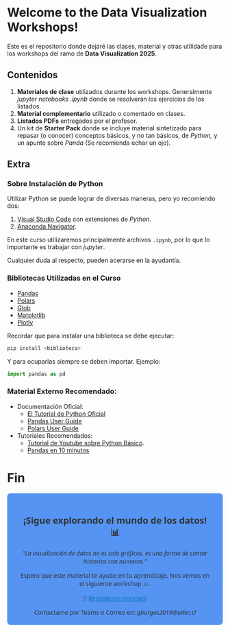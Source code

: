# __Welcome to the Data Visualization Workshops!__

Este es el repositorio donde dejaré las clases, material y otras utilidade para los workshops del ramo de **Data Visualization 2025**.

## Contenidos

1. **Materiales de clase** utilizados durante los workshops. Generalmente _jupyter notebooks .ipynb_ donde se resolverán los ejercicios de los listados.
2. __Material complementario__ utilizado o comentado en clases.
3. __Listados PDFs__ entregados por el profesor.
4. Un kit de __Starter Pack__ donde se incluye material sintetizado para repasar (o conocer) conceptos básicos, y no tan básicos, de _Python,_ y un apunte sobre *Panda* (Se recomienda echar un ojo).

## Extra

### Sobre Instalación de Python

Utilizar Python se puede lograr de diversas maneras, pero yo recomiendo dos:

1. [Visual Studio Code](https://code.visualstudio.com/) con extensiones de _Python_.
2. [Anaconda Navigator](https://www.anaconda.com/).

En este curso utilizaremos principalmente archivos `.ipynb`, por lo que lo importante es trabajar con _jupyter_.

Cualquier duda al respecto, pueden acerarse en la ayudantía.

### Bibliotecas Utilizadas en el Curso

- [Pandas](https://pandas.pydata.org/)
- [Polars](https://pola.rs/)
- [Glob](https://docs.python.org/3/library/glob.html)
- [Matplotlib](https://matplotlib.org/)
- [Plotly](https://plotly.com/python/)

Recordar que para instalar una biblioteca se debe ejecutar:

```powershell
pip install <biblioteca>
```

Y para ocuparlas siempre se deben importar. Ejemplo:

```python
import pandas as pd
```

### Material Externo Recomendado:

- Documentación Oficial:
  - [El Tutorial de Python Oficial](https://docs.python.org/es/3.13/tutorial/index.html)
  - [Pandas User Guide](https://pandas.pydata.org/docs/user_guide/index.html)
  - [Polars User Guide](https://docs.pola.rs/)
- Tutoriales Recomendados:
  - [Tutorial de Youtube sobre Python Básico](https://www.youtube.com/watch?v=D2cwvpJSBX4).
  - [Pandas en 10 minutos](https://www.youtube.com/watch?v=iGFdh6_FePU)

# Fin

<div style="padding: 20px 30px; background-color: #5594f2; color: #333; text-align: center; font-family: 'Segoe UI', sans-serif; border-radius: 8px;"><center>
  <h2>¡Sigue explorando el mundo de los datos! 📊</h2>
  <p><i>"La visualización de datos no es solo gráficos, es una forma de contar historias con números."</i></p>
  <p>Espero que este material te ayude en tu aprendizaje. Nos vemos en el siguiente workshop ☺️.</p>
  <footer style="margin-top: 15px;">
    <p>📂 <a href="https://github.com/GabrielBurgosS" style="color: #0077b5;">Repositorio principal</a></p>
Contactame por Teams o Correo en:  <i>gburgos2019@udec.cl</i>
  </footer></center>
</div>
